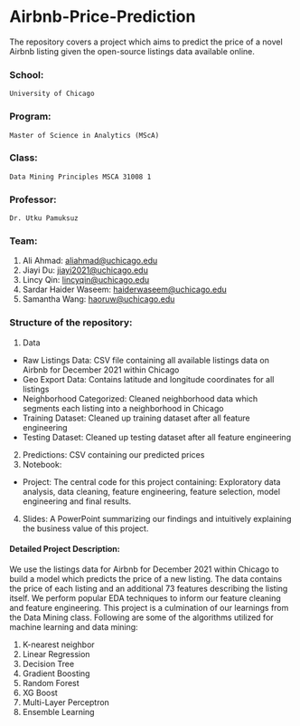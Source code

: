 # Airbnb-Price-Prediction

The repository covers a project which aims to predict the price of a novel Airbnb listing given the open-source listings data available online.

### School: 
    University of Chicago
### Program: 
    Master of Science in Analytics (MScA) 
### Class: 
    Data Mining Principles MSCA 31008 1
### Professor: 
    Dr. Utku Pamuksuz

### Team: 
1.	Ali Ahmad: aliahmad@uchicago.edu
2. 	Jiayi Du: jiayi2021@uchicago.edu
3. 	Lincy Qin: lincyqin@uchicago.edu
4. 	Sardar Haider Waseem: haiderwaseem@uchicago.edu
5. 	Samantha Wang: haoruw@uchicago.edu 

### Structure of the repository: 

1.	Data 
-	Raw Listings Data: CSV file containing all available listings data on Airbnb for December 2021 within Chicago
-	Geo Export Data: Contains latitude and longitude coordinates for all listings
-	Neighborhood Categorized: Cleaned neighborhood data which segments each listing into a neighborhood in Chicago
-	Training Dataset: Cleaned up training dataset after all feature engineering 
-	Testing Dataset: Cleaned up testing dataset after all feature engineering
2.	Predictions: CSV containing our predicted prices 
3.	Notebook: 
-	Project: The central code for this project containing: Exploratory data analysis, data cleaning, feature engineering, feature selection, model engineering and final results.
4.	Slides: A PowerPoint summarizing our findings and intuitively explaining the business value of this project.

#### Detailed Project Description: 

We use the listings data for Airbnb for December 2021 within Chicago to build a model which predicts the price of a new listing. The data contains the price of each listing and an additional 73 features describing the listing itself. We perform popular EDA techniques to inform our feature cleaning and feature engineering. This project is a culmination of our learnings from the Data Mining class. Following are some of the algorithms utilized for machine learning and data mining: 

1.	K-nearest neighbor 
2.	Linear Regression 
3.	Decision Tree 
4.	Gradient Boosting 
5.	Random Forest 
6.	XG Boost 
7.	Multi-Layer Perceptron 
8.	Ensemble Learning
